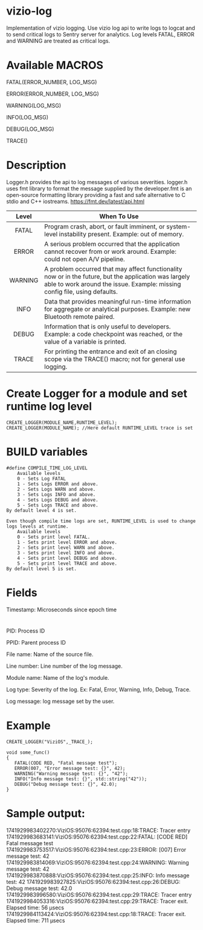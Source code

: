 # vizio-log
Implementation of vizio logging.
Use vizio log api to write logs to logcat and to send critical logs to Sentry server for analytics. Log levels FATAL, ERROR and WARNING are treated as critical logs.


# Available MACROS
FATAL(ERROR_NUMBER, LOG_MSG)

ERROR(ERROR_NUMBER, LOG_MSG)

WARNING(LOG_MSG)

INFO(LOG_MSG)

DEBUG(LOG_MSG)

TRACE()

# Description
Logger.h provides the api to log messages of various severities. logger.h uses fmt library to format the message supplied by the 
developer.fmt is an open-source formatting library providing a fast and safe alternative to C stdio and C++ iostreams.
https://fmt.dev/latest/api.html

| Level | When To Use |
|:-----:|-------------|
| FATAL | Program crash, abort, or fault imminent, or system-level instability present. Example: out of memory. |
| ERROR | A serious problem occurred that the application cannot recover from or work around. Example: could not open A/V pipeline. |
|WARNING| A problem occurred that may affect functionality now or in the future, but the application was largely able to work around the issue. Example: missing config file, using defaults. |
| INFO  | Data that provides meaningful run-time information for aggregate or analytical purposes. Example: new Bluetooth remote paired. |
| DEBUG | Information that is only useful to developers. Example: a code checkpoint was reached, or the value of a variable is printed. |
| TRACE | For printing the entrance and exit of an closing scope via the TRACE() macro; not for general use logging. |

# Create Logger for a module and set runtime log level

    CREATE_LOGGER(MODULE_NAME,RUNTIME_LEVEL);
    CREATE_LOGGER(MODULE_NAME); //Here default RUNTIME_LEVEL trace is set

# BUILD variables

    #define COMPILE_TIME_LOG_LEVEL
        Available levels
        0 - Sets Log FATAL
        1 - Sets Logs ERROR and above.
        2 - Sets Logs WARN and above.
        3 - Sets Logs INFO and above.
        4 - Sets Logs DEBUG and above.
        5 - Sets Logs TRACE and above.
    By default level 4 is set.

    Even though compile time logs are set, RUNTIME_LEVEL is used to change logs levels at runtime.
        Available levels
        0 - Sets print level FATAL.
        1 - Sets print level ERROR and above.
        2 - Sets print level WARN and above.
        3 - Sets print level INFO and above.
        4 - Sets print level DEBUG and above.
        5 - Sets print level TRACE and above.
    By default level 5 is set.


# Fields 
Timestamp: Microseconds since epoch time
#
PID: Process ID

PPID: Parent process ID

File name: Name of the source file.

Line number: Line number of the log message. 

Module name: Name of the log's module.

Log type: Severity of the log. Ex: Fatal, Error, Warning, Info, Debug, Trace.

Log message: log message set by the user.

# Example

    CREATE_LOGGER("ViziOS",_TRACE_);

    void some_func()
    {
       FATAL(CODE RED, "Fatal message test");
       ERROR(007, "Error message test: {}", 42);
       WARNING("Warning message test: {}", "42");
       INFO("Info message test: {}", std::string("42"));
       DEBUG("Debug message test: {}", 42.0);
    }

# Sample output:

1741929983402270:ViziOS:95076:62394:test.cpp:18:TRACE: Tracer entry
1741929983683141:ViziOS:95076:62394:test.cpp:22:FATAL: [CODE RED] Fatal message test
1741929983753517:ViziOS:95076:62394:test.cpp:23:ERROR: [007] Error message test: 42
1741929983814069:ViziOS:95076:62394:test.cpp:24:WARNING: Warning message test: 42
1741929983870888:ViziOS:95076:62394:test.cpp:25:INFO: Info message test: 42
1741929983927825:ViziOS:95076:62394:test.cpp:26:DEBUG: Debug message test: 42.0
1741929983996580:ViziOS:95076:62394:test.cpp:29:TRACE: Tracer entry
1741929984053316:ViziOS:95076:62394:test.cpp:29:TRACE: Tracer exit.  Elapsed time: 56 µsecs
1741929984113424:ViziOS:95076:62394:test.cpp:18:TRACE: Tracer exit.  Elapsed time: 711 µsecs



